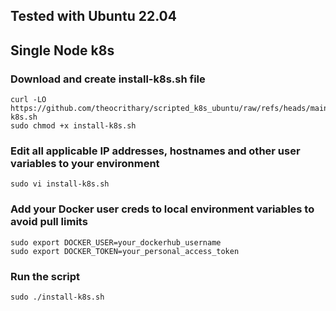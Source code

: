 ## Tested with Ubuntu 22.04

## Single Node k8s

### Download and create install-k8s.sh file
```
curl -LO https://github.com/theocrithary/scripted_k8s_ubuntu/raw/refs/heads/main/install-k8s.sh
sudo chmod +x install-k8s.sh
```
### Edit all applicable IP addresses, hostnames and other user variables to your environment
```
sudo vi install-k8s.sh
```
### Add your Docker user creds to local environment variables to avoid pull limits
```
sudo export DOCKER_USER=your_dockerhub_username
sudo export DOCKER_TOKEN=your_personal_access_token
```
### Run the script
```
sudo ./install-k8s.sh
```


